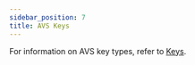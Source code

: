 ```yaml
---
sidebar_position: 7
title: AVS Keys
---
```


For information on AVS key types, refer to [Keys](../../eigenlayer/concepts/keys-and-signatures).